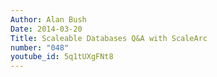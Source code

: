 ```yaml
---
Author: Alan Bush
Date: 2014-03-20
Title: Scaleable Databases Q&A with ScaleArc
number: "048"
youtube_id: 5q1tUXgFNt8
---
```



